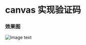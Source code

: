 # canvas 实现验证码
### 效果图
![Image text](https://raw.githubusercontent.com/zhao-bi-han/html-css-js-demo/master/canvas%E5%88%B6%E4%BD%9C%E9%AA%8C%E8%AF%81%E7%A0%81/show.GIFhttps://raw.githubusercontent.com/zhao-bi-han/html-css-js-demo/master/canvas%E5%88%B6%E4%BD%9C%E9%AA%8C%E8%AF%81%E7%A0%81/show.GIF)
